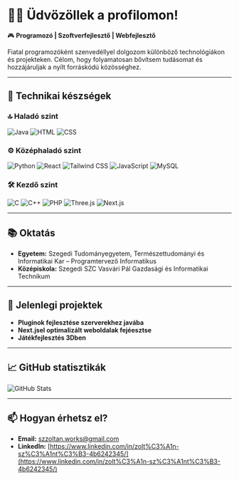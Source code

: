 # 👨‍💻 Üdvözöllek a profilomon!

🎮 **Programozó | Szoftverfejlesztő | Webfejlesztő**

Fiatal programozóként szenvedéllyel dolgozom különböző technológiákon és projekteken. Célom, hogy folyamatosan bővítsem tudásomat és hozzájáruljak a nyílt forráskódú közösséghez.

---

## 🧰 Technikai készségek

### 🔝 Haladó szint

![Java](https://skillicons.dev/icons?i=java) ![HTML](https://skillicons.dev/icons?i=html) ![CSS](https://skillicons.dev/icons?i=css)

### ⚙️ Középhaladó szint

![Python](https://skillicons.dev/icons?i=python) ![React](https://skillicons.dev/icons?i=react) ![Tailwind CSS](https://skillicons.dev/icons?i=tailwind) ![JavaScript](https://skillicons.dev/icons?i=javascript) ![MySQL](https://skillicons.dev/icons?i=mysql)

### 🛠️ Kezdő szint

![C](https://skillicons.dev/icons?i=c) ![C++](https://skillicons.dev/icons?i=cpp) ![PHP](https://skillicons.dev/icons?i=php) ![Three.js](https://skillicons.dev/icons?i=threejs) ![Next.js](https://skillicons.dev/icons?i=nextjs)

---

## 📚 Oktatás

- **Egyetem:** Szegedi Tudományegyetem, Természettudományi és Informatikai Kar – Programtervező Informatikus
- **Középiskola:** Szegedi SZC Vasvári Pál Gazdasági és Informatikai Technikum

---

## 🌱 Jelenlegi projektek

- **Pluginok fejlesztése szerverekhez javába**
- **Next.jsel optimalizált weboldalak fejéesztse**
- **Játékfejlesztés 3Dben**

---

## 📈 GitHub statisztikák

![GitHub Stats](https://github-readme-stats.vercel.app/api?username=zoli5Hu&show_icons=true&hide_title=true&count_private=true&hide=prs&theme=radical&v=2)

---

## 📫 Hogyan érhetsz el?

- **Email:** [szzoltan.works@gmail.com](mailto:szzoltan.works@gmail.com)
- **LinkedIn:** [https://www.linkedin.com/in/zolt%C3%A1n-sz%C3%A1nt%C3%B3-4b6242345/](https://www.linkedin.com/in/zolt%C3%A1n-sz%C3%A1nt%C3%B3-4b6242345/)


